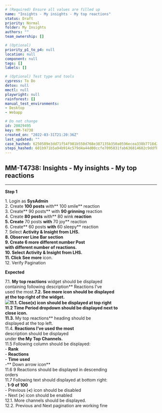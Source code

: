 ```yaml
---
# (Required) Ensure all values are filled up
name: "Insights - My insights - My top reactions"
status: Draft
priority: Normal
folder: My Insights
authors: ""
team_ownership: []

# (Optional)
priority_p1_to_p4: null
location: null
component: null
tags: []
labels: []

# (Optional) Test type and tools
cypress: To Do
detox: null
mmctl: null
playwright: null
rainforest: []
manual_test_environments: 
- Desktop
- Webapp

# Do not change
id: 20029495
key: MM-T4738
created_on: "2022-03-31T21:20:36Z"
last_updated: ""
case_hashed: 6250589e3dd71f54f981b550d768e387135b350a0596ecea338b7718d2a6312d61e0ac86ef15d55f24f7b046f786b124
steps_hashed: 601b971b5a94b914c579d4a44d00ccfe7095831fab636814602c9ddfbd19beb0caf47a9222b343debaa0ae6f1d76c062
---
```


<!-- (Auto-generated) Based on frontmatter's "key" and "name" -->

## MM-T4738: Insights - My insights - My top reactions

---

**Step 1**

1\. Login as **SysAdmin**\
2\. Create **100 posts** with\*\* 100 smile\*\* reaction\
3\. Create\*\* 90 posts\*\* with **90 grinning** reaction\
4\. Create **80 posts** with\*\* 80 wink **reaction\
5\. Create** 70 posts **with** 70 joy\*\* reaction\
6\. Create\*\* 60 posts **with** 60 sleepy\*\* reaction\
7\. Select **Activity & Insight **from LHS.\
8\. Observer **Line Bar** section\
9\. Create 6 more different number Post\
with different number of reactions.\
10\. Select **Activity & Insight** from LHS.\
11\. Click** See more** icon.\
12\. Verify Pagination

**Expected**

7.1. **My top reactions** widget should be displayed\
containing following description\*\* Reactions I’ve\
used the most.**7.2. **See more** icon should be displayed\
at the top right of the widget.\
![](https://smartbear-tm4j-prod-us-west-2-attachment-rich-text.s3.us-west-2.amazonaws.com/embedded-f3277290f945470c4add5d21ef3dc7ca7b74388fc7152bfb6b99ae58c66a95a8-1649180487141-1649180487141.png)11.1. Close(**x**) icon should be displayed at top right\
11.2 Time Period dropdown should be displayed next to\
close icon.\
11.3.** My top reactions\*\* heading should be\
displayed at the top left.\
11.4. **Reactions I’ve used the most**\
description should be displayed\
under **the My Top Channels.**\
11.5 Following column should be displayed:\
\- **Rank**\
\- **Reactions**\
\- **Time** **used**\
\-\*\* Down arrow icon\*\*\
11.6 9 Reactions should be displayed in descending\
orders\
11.7 Following text should displayed at bottom right:\
. **1-9 of 100**\
\- Previous (**<**) icon should be disabled\
\- Next (**>**) icon should be enabled\
12.1. More channels should be displayed.\
12.2. Previous and Next pagination are working fine

